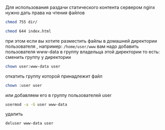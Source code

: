 
Для использования раздачи статического контента сервером nginx нужно дать права на чтения файлов 
```bash
chmod 755 dir/
```

```bash
chmod 644 index.html
```
при этом если вы хотите разместить файлы в домашней директории пользователя ,
например: `/home/user/www` вам надо добавить пользователя www-data в группу владельца этой директории то есть:
сменить группу у директории
```bash
chown user:www-data user
```
откатить группу которой принадлежит файл
```bash
chown :user user
```
или добавляем его в группу пользователей user
```bash
usermod -a -G user www-data
```
удалить
```bash
deluser www-data user
```
